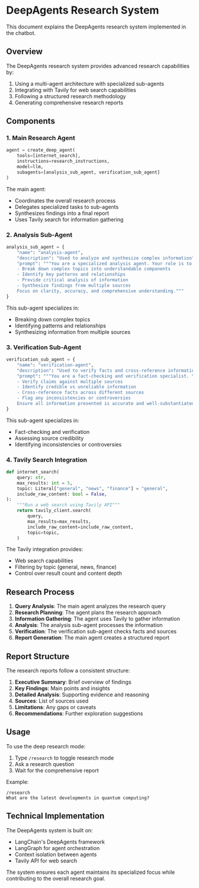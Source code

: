 # DeepAgents Research System

This document explains the DeepAgents research system implemented in the chatbot.

## Overview

The DeepAgents research system provides advanced research capabilities by:
1. Using a multi-agent architecture with specialized sub-agents
2. Integrating with Tavily for web search capabilities
3. Following a structured research methodology
4. Generating comprehensive research reports

## Components

### 1. Main Research Agent

```python
agent = create_deep_agent(
    tools=[internet_search],
    instructions=research_instructions,
    model=llm,
    subagents=[analysis_sub_agent, verification_sub_agent]
)
```

The main agent:
- Coordinates the overall research process
- Delegates specialized tasks to sub-agents
- Synthesizes findings into a final report
- Uses Tavily search for information gathering

### 2. Analysis Sub-Agent

```python
analysis_sub_agent = {
    "name": "analysis-agent",
    "description": "Used to analyze and synthesize complex information",
    "prompt": """You are a specialized analysis agent. Your role is to:
    - Break down complex topics into understandable components
    - Identify key patterns and relationships
    - Provide critical analysis of information
    - Synthesize findings from multiple sources
    Focus on clarity, accuracy, and comprehensive understanding."""
}
```

This sub-agent specializes in:
- Breaking down complex topics
- Identifying patterns and relationships
- Synthesizing information from multiple sources

### 3. Verification Sub-Agent

```python
verification_sub_agent = {
    "name": "verification-agent",
    "description": "Used to verify facts and cross-reference information",
    "prompt": """You are a fact-checking and verification specialist. Your role is to:
    - Verify claims against multiple sources
    - Identify credible vs unreliable information
    - Cross-reference facts across different sources
    - Flag any inconsistencies or controversies
    Ensure all information presented is accurate and well-substantiated."""
}
```

This sub-agent specializes in:
- Fact-checking and verification
- Assessing source credibility
- Identifying inconsistencies or controversies

### 4. Tavily Search Integration

```python
def internet_search(
    query: str,
    max_results: int = 5,
    topic: Literal["general", "news", "finance"] = "general",
    include_raw_content: bool = False,
):
    """Run a web search using Tavily API"""
    return tavily_client.search(
        query,
        max_results=max_results,
        include_raw_content=include_raw_content,
        topic=topic,
    )
```

The Tavily integration provides:
- Web search capabilities
- Filtering by topic (general, news, finance)
- Control over result count and content depth

## Research Process

1. **Query Analysis**: The main agent analyzes the research query
2. **Research Planning**: The agent plans the research approach
3. **Information Gathering**: The agent uses Tavily to gather information
4. **Analysis**: The analysis sub-agent processes the information
5. **Verification**: The verification sub-agent checks facts and sources
6. **Report Generation**: The main agent creates a structured report

## Report Structure

The research reports follow a consistent structure:
1. **Executive Summary**: Brief overview of findings
2. **Key Findings**: Main points and insights
3. **Detailed Analysis**: Supporting evidence and reasoning
4. **Sources**: List of sources used
5. **Limitations**: Any gaps or caveats
6. **Recommendations**: Further exploration suggestions

## Usage

To use the deep research mode:
1. Type `/research` to toggle research mode
2. Ask a research question
3. Wait for the comprehensive report

Example:
```
/research
What are the latest developments in quantum computing?
```

## Technical Implementation

The DeepAgents system is built on:
- LangChain's DeepAgents framework
- LangGraph for agent orchestration
- Context isolation between agents
- Tavily API for web search

The system ensures each agent maintains its specialized focus while contributing to the overall research goal.
